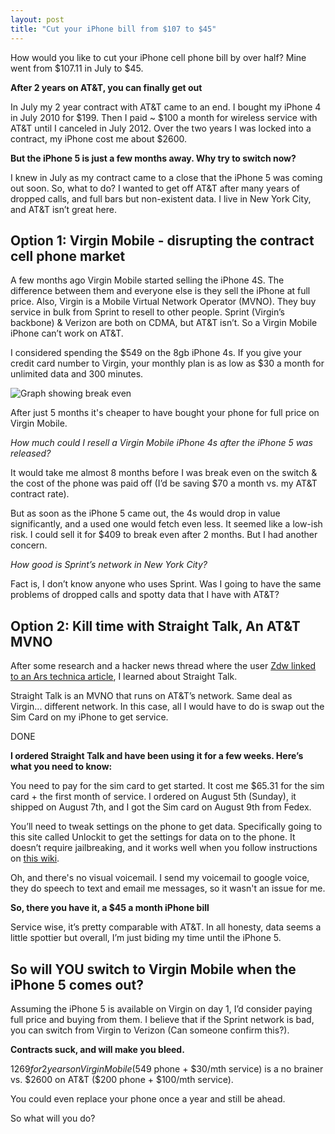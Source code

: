 ```yaml
---
layout: post
title: "Cut your iPhone bill from $107 to $45"
---
```


How would you like to cut your iPhone cell phone bill by over half? Mine went from $107.11 in July to $45. 

**After 2 years on AT&T, you can finally get out**

In July my 2 year contract with AT&T came to an end. I bought my iPhone 4 in July 2010 for $199. Then I paid ~ $100 a month for wireless service with AT&T until I canceled in July 2012. Over the two years I was locked into a contract, my iPhone cost me about $2600. 

**But the iPhone 5 is just a few months away. Why try to switch now?**

I knew in July as my contract came to a close that the iPhone 5 was coming out soon. So, what to do? I wanted to get off AT&T after many years of dropped calls, and full bars but non-existent data. I live in New York City, and AT&T isn’t great here.

## Option 1: Virgin Mobile - disrupting the contract cell phone market

A few months ago Virgin Mobile started selling the iPhone 4S. The difference between them and everyone else is they sell the iPhone at full price. Also, Virgin is a Mobile Virtual Network Operator (MVNO). They buy service in bulk from Sprint to resell to other people. Sprint (Virgin’s backbone) & Verizon are both on CDMA, but AT&T isn’t. So a Virgin Mobile iPhone can’t work on AT&T.

I considered spending the $549 on the 8gb iPhone 4s. If you give your credit card number to Virgin, your monthly plan is as low as $30 a month for unlimited data and 300 minutes. 

![Graph showing break even](https://docs.google.com/spreadsheet/oimg?key=0AovD6KFbuDUpdGRJWjdsNkpXanZYdFU2cEpaaVU4QWc&oid=1&zx=9vy469g774qc)

After just 5 months it's cheaper to have bought your phone for full price on Virgin Mobile.

*How much could I resell a Virgin Mobile iPhone 4s after the iPhone 5 was released?*

It would take me almost 8 months before I was break even on the switch & the cost of the phone was paid off (I’d be saving $70 a month vs. my AT&T contract rate). 

But as soon as the iPhone 5 came out, the 4s would drop in value significantly, and a used one would fetch even less. It seemed like a low-ish risk. I could sell it for $409 to break even after 2 months. But I had another concern.

*How good is Sprint’s network in New York City?*

Fact is, I don’t know anyone who uses Sprint. Was I going to have the same problems of dropped calls and spotty data that I have with AT&T?

## Option 2: Kill time with Straight Talk, An AT&T MVNO

After some research and a hacker news thread where the user [Zdw linked to an Ars technica article](http://news.ycombinator.com/item?id=4342910), I learned about Straight Talk.

Straight Talk is an MVNO that runs on AT&T’s network. Same deal as Virgin... different network. In this case, all I would have to do is swap out the Sim Card on my iPhone to get service.

DONE

**I ordered Straight Talk and have been using it for a few weeks. Here’s what you need to know:**

You need to pay for the sim card to get started. It cost me $65.31 for the sim card + the first month of service. I ordered on August 5th (Sunday), it shipped on August 7th, and I got the Sim card on August  9th from Fedex. 

You’ll need to tweak settings on the phone to get data. Specifically going to this site called Unlockit to get the settings for data on to the phone. It doesn’t require jailbreaking, and it works well when you follow instructions on [this wiki](http://wiki.howardforums.com/index.php/Straight_Talk_iPhone).

Oh, and there's no visual voicemail. I send my voicemail to google voice, they do speech to text and email me messages, so it wasn't an issue for me.  

**So, there you have it, a $45 a month iPhone bill**

Service wise, it’s pretty comparable with AT&T. In all honesty, data seems a little spottier but overall, I’m just biding my time until the iPhone 5.

## So will YOU switch to Virgin Mobile when the iPhone 5 comes out?

Assuming the iPhone 5 is available on Virgin on day 1, I’d consider paying full price and buying from them. I believe that if the Sprint network is bad, you can switch from Virgin to Verizon (Can someone confirm this?).

**Contracts suck, and will make you bleed.**

$1269 for 2 years on Virgin Mobile ($549 phone + $30/mth service) is a no brainer vs. $2600 on AT&T ($200 phone + $100/mth service).

You could even replace your phone once a year and still be ahead.

So what will you do?
